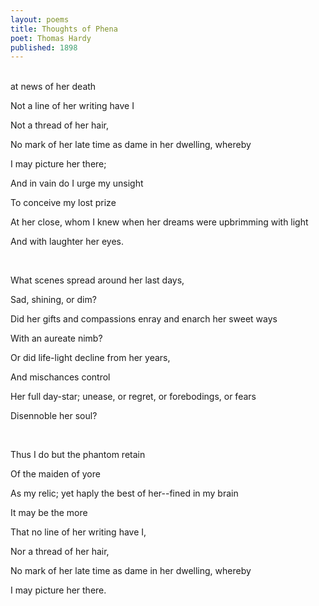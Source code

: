 ```yaml
---
layout: poems
title: Thoughts of Phena
poet: Thomas Hardy
published: 1898
---
```

<br/>
at news of her death

<br/>

Not a line of her writing have I

Not a thread of her hair,

No mark of her late time as dame in her dwelling, whereby

I may picture her there;

And in vain do I urge my unsight

To conceive my lost prize

At her close, whom I knew when her dreams were upbrimming with light

And with laughter her eyes.

<br/>

What scenes spread around her last days,

Sad, shining, or dim?

Did her gifts and compassions enray and enarch her sweet ways

With an aureate nimb?

Or did life-light decline from her years,

And mischances control

Her full day-star; unease, or regret, or forebodings, or fears

Disennoble her soul?

<br/>

Thus I do but the phantom retain

Of the maiden of yore

As my relic; yet haply the best of her--fined in my brain

It may be the more

That no line of her writing have I,

Nor a thread of her hair,

No mark of her late time as dame in her dwelling, whereby

I may picture her there.